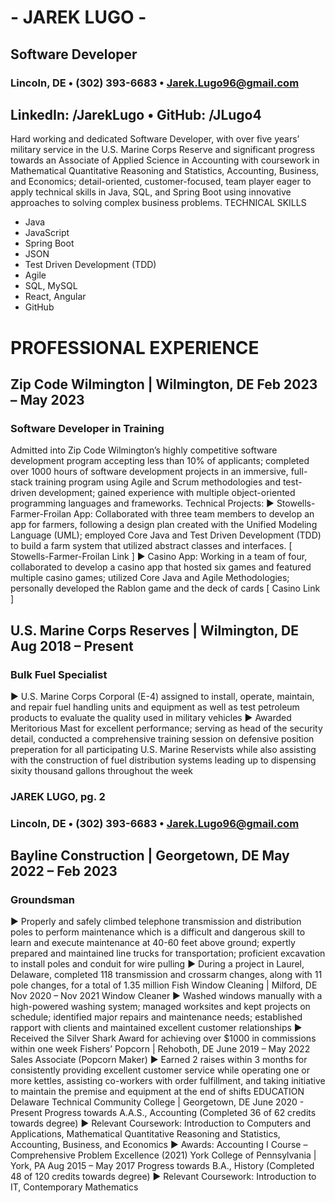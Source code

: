 # - JAREK LUGO -
## Software Developer
### Lincoln, DE • (302) 393-6683 • Jarek.Lugo96@gmail.com

## LinkedIn: /JarekLugo • GitHub: /JLugo4

Hard working and dedicated Software Developer, with over five years’ military service in the U.S. Marine Corps
Reserve and significant progress towards an Associate of Applied Science in Accounting with coursework in
Mathematical Quantitative Reasoning and Statistics, Accounting, Business, and Economics; detail-oriented,
customer-focused, team player eager to apply technical skills in Java, SQL, and Spring Boot using innovative
approaches to solving complex business problems.
TECHNICAL SKILLS
* Java
* JavaScript
* Spring Boot
* JSON
* Test Driven Development (TDD)
* Agile
* SQL, MySQL
* React, Angular 
* GitHub
# PROFESSIONAL EXPERIENCE
## Zip Code Wilmington | Wilmington, DE Feb 2023 – May 2023
### Software Developer in Training
Admitted into Zip Code Wilmington’s highly competitive software development program accepting less than
10% of applicants; completed over 1000 hours of software development projects in an immersive, full-stack
training program using Agile and Scrum methodologies and test-driven development; gained experience with
multiple object-oriented programming languages and frameworks.
Technical Projects:
► Stowells-Farmer-Froilan App: Collaborated with three team members to develop an app for farmers,
following a design plan created with the Unified Modeling Language (UML); employed Core Java and
Test Driven Development (TDD) to build a farm system that utilized abstract classes and interfaces. [
Stowells-Farmer-Froilan Link ]
► Casino App: Working in a team of four, collaborated to develop a casino app that hosted six games and
featured multiple casino games; utilized Core Java and Agile Methodologies; personally developed the
Rablon game and the deck of cards [ Casino Link ]
## U.S. Marine Corps Reserves | Wilmington, DE Aug 2018 – Present
### Bulk Fuel Specialist
► U.S. Marine Corps Corporal (E-4) assigned to install, operate, maintain, and repair fuel handling units
and equipment as well as test petroleum products to evaluate the quality used in military vehicles
► Awarded Meritorious Mast for excellent performance; serving as head of the security detail, conducted
a comprehensive training session on defensive position preperation for all participating U.S. Marine
Reservists while also assisting with the construction of fuel distribution systems leading up to
dispensing sixity thousand gallons throughout the week
### JAREK LUGO, pg. 2
### Lincoln, DE • (302) 393-6683 • Jarek.Lugo96@gmail.com
## Bayline Construction | Georgetown, DE May 2022 – Feb 2023
### Groundsman
► Properly and safely climbed telephone transmission and distribution poles to perform maintenance
which is a difficult and dangerous skill to learn and execute maintenance at 40-60 feet above ground;
expertly prepared and maintained line trucks for transportation; proficient excavation to install poles
and conduit for wire pulling
► During a project in Laurel, Delaware, completed 118 transmission and crossarm changes, along with 11
pole changes, for a total of 1.35 million
Fish Window Cleaning | Milford, DE Nov 2020 – Nov 2021
Window Cleaner
► Washed windows manually with a high-powered washing system; managed worksites and kept projects
on schedule; identified major repairs and maintenance needs; established rapport with clients and
maintained excellent customer relationships
► Received the Silver Shark Award for achieving over $1000 in commissions within one week
Fishers’ Popcorn | Rehoboth, DE June 2019 – May 2022
Sales Associate (Popcorn Maker)
► Earned 2 raises within 3 months for consistently providing excellent customer service while operating
one or more kettles, assisting co-workers with order fulfillment, and taking initiative to maintain the
premise and equipment at the end of shifts
EDUCATION
Delaware Technical Community College | Georgetown, DE June 2020 - Present
Progress towards A.A.S., Accounting (Completed 36 of 62 credits towards degree)
► Relevant Coursework: Introduction to Computers and Applications, Mathematical Quantitative
Reasoning and Statistics, Accounting, Business, and Economics
► Awards: Accounting I Course – Comprehensive Problem Excellence (2021)
York College of Pennsylvania | York, PA Aug 2015 – May 2017
Progress towards B.A., History (Completed 48 of 120 credits towards degree)
► Relevant Coursework: Introduction to IT, Contemporary Mathematics